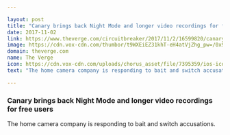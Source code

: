 ```yaml
---

layout: post
title: "Canary brings back Night Mode and longer video recordings for free users"
date: 2017-11-02
link: https://www.theverge.com/circuitbreaker/2017/11/2/16599820/canary-night-mode-longer-videos-free-plan
image: https://cdn.vox-cdn.com/thumbor/t9WXEiEZ31khT-eH4atVjZhg_pw=/0x92:1000x616/fit-in/1200x630/cdn.vox-cdn.com/uploads/chorus_asset/file/9596119/canary.jpg
domain: theverge.com
name: The Verge
icon: https://cdn.vox-cdn.com/uploads/chorus_asset/file/7395359/ios-icon.0.png
text: "The home camera company is responding to bait and switch accusations."

---
```


### Canary brings back Night Mode and longer video recordings for free users

The home camera company is responding to bait and switch accusations.